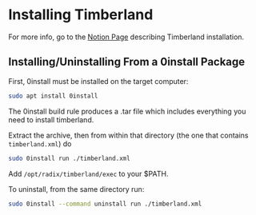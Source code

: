 # Installing Timberland

For more info, go to the
[Notion Page](https://www.notion.so/radixlabs/Timberland-e910eaf3bab74430bc2958b8b8d51bf5#fc4e0425e683418984789f3ca1c48ad2)
describing Timberland installation.

## Installing/Uninstalling From a 0install Package

First, 0install must be installed on the target computer:

```bash
sudo apt install 0install
```

The 0install build rule produces a .tar file which includes everything you need to install timberland.

Extract the archive, then from within that directory (the one that contains `timberland.xml`) do

```bash
sudo 0install run ./timberland.xml
```

Add `/opt/radix/timberland/exec` to your $PATH.

To uninstall, from the same directory run:

```bash
sudo 0install --command uninstall run ./timberland.xml
```

